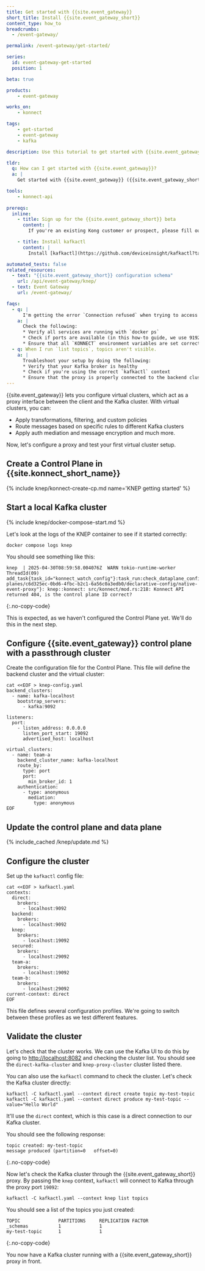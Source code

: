 ```yaml
---
title: Get started with {{site.event_gateway}}
short_title: Install {{site.event_gateway_short}}
content_type: how_to
breadcrumbs:
  - /event-gateway/

permalink: /event-gateway/get-started/

series:
  id: event-gateway-get-started
  position: 1

beta: true

products:
    - event-gateway

works_on:
    - konnect

tags:
    - get-started
    - event-gateway
    - kafka

description: Use this tutorial to get started with {{site.event_gateway}}.

tldr: 
  q: How can I get started with {{site.event_gateway}}?
  a: | 
    Get started with {{site.event_gateway}} ({{site.event_gateway_short}}) by setting up a {{site.konnect_short_name}} control plane and a Kafka cluster, then configuring the control plane using the `/declarative_config` endpoint of the Control Plane Config API.

tools:
    - konnect-api
  
prereqs:
  inline:
    - title: Sign up for the {{site.event_gateway_short}} beta
      content: |
        If you're an existing Kong customer or prospect, please fill out the [beta participation form](https://konghq.com/lp/register-kafka-proxy-beta) and we will reach out to you.

    - title: Install kafkactl
      content: |
        Install [kafkactl](https://github.com/deviceinsight/kafkactl?tab=readme-ov-file#installation). You'll need it to interact with Kafka clusters. 

automated_tests: false
related_resources:
  - text: "{{site.event_gateway_short}} configuration schema"
    url: /api/event-gateway/knep/
  - text: Event Gateway
    url: /event-gateway/

faqs:
  - q: | 
      I'm getting the error `Connection refused` when trying to access my Kafka cluster through {{site.event_gateway_short}}.
    a: |
      Check the following:
      * Verify all services are running with `docker ps`
      * Check if ports are available (in this how-to guide, we use 9192 for the proxy, 9092 for Kafka)
      * Ensure that all `KONNECT` environment variables are set correctly
  - q: When I run `list topics`, topics aren't visible.
    a: |
      Troubleshoot your setup by doing the following:
      * Verify that your Kafka broker is healthy
      * Check if you're using the correct `kafkactl` context
      * Ensure that the proxy is properly connected to the backend cluster
---
```


{{site.event_gateway}} lets you configure virtual clusters, which act as a proxy interface between the client and the Kafka cluster.
With virtual clusters, you can:
* Apply transformations, filtering, and custom policies
* Route messages based on specific rules to different Kafka clusters
* Apply auth mediation and message encryption
and much more.

Now, let's configure a proxy and test your first virtual cluster setup.

## Create a Control Plane in {{site.konnect_short_name}}

{% include knep/konnect-create-cp.md name='KNEP getting started' %}

## Start a local Kafka cluster

{% include knep/docker-compose-start.md %}

Let's look at the logs of the KNEP container to see if it started correctly:
```shell
docker compose logs knep
```

You should see something like this:
```
knep  | 2025-04-30T08:59:58.004076Z  WARN tokio-runtime-worker ThreadId(09) add_task{task_id="konnect_watch_config"}:task_run:check_dataplane_config{cp_config_url="/v2/control-planes/c6d325ec-0bd6-4fbc-b2c1-6a56c0a3edb0/declarative-config/native-event-proxy"}: knep::konnect: src/konnect/mod.rs:218: Konnect API returned 404, is the control plane ID correct?
```
{:.no-copy-code}

This is expected, as we haven't configured the Control Plane yet. We'll do this in the next step.

## Configure {{site.event_gateway}} control plane with a passthrough cluster 

Create the configuration file for the Control Plane. This file will define the backend cluster and the virtual cluster:

```shell
cat <<EOF > knep-config.yaml
backend_clusters:
  - name: kafka-localhost
    bootstrap_servers:
      - kafka:9092

listeners:
  port:
    - listen_address: 0.0.0.0
      listen_port_start: 19092
      advertised_host: localhost

virtual_clusters:
  - name: team-a
    backend_cluster_name: kafka-localhost
    route_by:
      type: port
      port:
        min_broker_id: 1
    authentication:
      - type: anonymous
        mediation:
          type: anonymous
EOF
```

## Update the control plane and data plane

{% include_cached /knep/update.md %}

## Configure the cluster

Set up the `kafkactl` config file:
```shell
cat <<EOF > kafkactl.yaml
contexts:
  direct:
    brokers:
      - localhost:9092
  backend:
    brokers:
      - localhost:9092
  knep:
    brokers:
      - localhost:19092
  secured:
    brokers:
      - localhost:29092
  team-a:
    brokers:
      - localhost:19092
  team-b:
    brokers:
      - localhost:29092
current-context: direct
EOF
```
This file defines several configuration profiles. We're going to switch between these profiles as we test different features.

## Validate the cluster

Let's check that the cluster works. We can use the Kafka UI to do this by going to [http://localhost:8082](http://localhost:8082) and checking the cluster list. 
You should see the `direct-kafka-cluster` and `knep-proxy-cluster` cluster listed there.

You can also use the `kafkactl` command to check the cluster. 
Let's check the Kafka cluster directly:

```shell
kafkactl -C kafkactl.yaml --context direct create topic my-test-topic
kafkactl -C kafkactl.yaml --context direct produce my-test-topic --value="Hello World"
```
It'll use the `direct` context, which is this case is a direct connection to our Kafka cluster.

You should see the following response:
```shell
topic created: my-test-topic
message produced (partition=0	offset=0)
```
{:.no-copy-code}

Now let's check the Kafka cluster through the {{site.event_gateway_short}} proxy.
By passing the `knep` context, `kafkactl` will connect to Kafka through the proxy port `19092`:

```shell
kafkactl -C kafkactl.yaml --context knep list topics
```

You should see a list of the topics you just created:
```shell
TOPIC              PARTITIONS     REPLICATION FACTOR
_schemas           1              1
my-test-topic      1              1
```
{:.no-copy-code}

You now have a Kafka cluster running with a {{site.event_gateway_short}} proxy in front. 